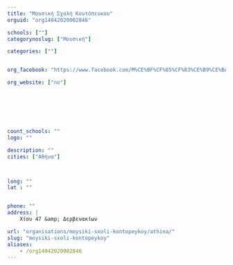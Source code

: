 ```yaml
---
title: "Μουσική Σχολή Κοντόπευκου"
orguid: "org14042020002846"

schools: [""]
categorynoslug: ["Μουσική"]

categories: [""]


org_facebook: "https://www.facebook.com/M%CE%BF%CF%85%CF%83%CE%B9%CE%BA%CE%AE-%CE%A3%CF%87%CE%BF%CE%BB%CE%AE-%CE%9A%CE%BF%CE%BD%CF%84%CF%8C%CF%80%CE%B5%CF%85%CE%BA%CE%BF%CF%85-922943871098705/"

org_website: ["no"]







count_schools: ""
logo: ""

description: ""
cities: ["Αθήνα"]



long: ""
lat : ""


phone: ""
address: |
    Χίου 47 &amp; Δερβενακίων

url: "organisations/moysiki-sxoli-kontopeykoy/athina/"
slug: "moysiki-sxoli-kontopeykoy"
aliases:
    - /org14042020002846
---
```




